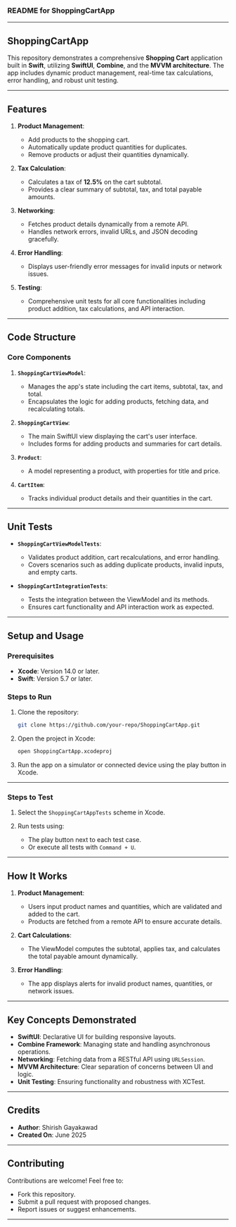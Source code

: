 ### README for ShoppingCartApp

---

## **ShoppingCartApp**

This repository demonstrates a comprehensive **Shopping Cart** application built in **Swift**, utilizing **SwiftUI**, **Combine**, and the **MVVM architecture**. The app includes dynamic product management, real-time tax calculations, error handling, and robust unit testing.

---

## **Features**

1. **Product Management**:

   * Add products to the shopping cart.
   * Automatically update product quantities for duplicates.
   * Remove products or adjust their quantities dynamically.

2. **Tax Calculation**:

   * Calculates a tax of **12.5%** on the cart subtotal.
   * Provides a clear summary of subtotal, tax, and total payable amounts.

3. **Networking**:

   * Fetches product details dynamically from a remote API.
   * Handles network errors, invalid URLs, and JSON decoding gracefully.

4. **Error Handling**:

   * Displays user-friendly error messages for invalid inputs or network issues.

5. **Testing**:

   * Comprehensive unit tests for all core functionalities including product addition, tax calculations, and API interaction.

---

## **Code Structure**

### **Core Components**

1. **`ShoppingCartViewModel`**:

   * Manages the app's state including the cart items, subtotal, tax, and total.
   * Encapsulates the logic for adding products, fetching data, and recalculating totals.

2. **`ShoppingCartView`**:

   * The main SwiftUI view displaying the cart's user interface.
   * Includes forms for adding products and summaries for cart details.

3. **`Product`**:

   * A model representing a product, with properties for title and price.

4. **`CartItem`**:

   * Tracks individual product details and their quantities in the cart.

---

## **Unit Tests**

* **`ShoppingCartViewModelTests`**:

  * Validates product addition, cart recalculations, and error handling.
  * Covers scenarios such as adding duplicate products, invalid inputs, and empty carts.

* **`ShoppingCartIntegrationTests`**:

  * Tests the integration between the ViewModel and its methods.
  * Ensures cart functionality and API interaction work as expected.

---

## **Setup and Usage**

### **Prerequisites**

* **Xcode**: Version 14.0 or later.
* **Swift**: Version 5.7 or later.

### **Steps to Run**

1. Clone the repository:

   ```bash
   git clone https://github.com/your-repo/ShoppingCartApp.git
   ```
2. Open the project in Xcode:

   ```bash
   open ShoppingCartApp.xcodeproj
   ```
3. Run the app on a simulator or connected device using the play button in Xcode.

---

### **Steps to Test**

1. Select the `ShoppingCartAppTests` scheme in Xcode.
2. Run tests using:

   * The play button next to each test case.
   * Or execute all tests with `Command + U`.

---

## **How It Works**

1. **Product Management**:

   * Users input product names and quantities, which are validated and added to the cart.
   * Products are fetched from a remote API to ensure accurate details.

2. **Cart Calculations**:

   * The ViewModel computes the subtotal, applies tax, and calculates the total payable amount dynamically.

3. **Error Handling**:

   * The app displays alerts for invalid product names, quantities, or network issues.

---

## **Key Concepts Demonstrated**

* **SwiftUI**: Declarative UI for building responsive layouts.
* **Combine Framework**: Managing state and handling asynchronous operations.
* **Networking**: Fetching data from a RESTful API using `URLSession`.
* **MVVM Architecture**: Clear separation of concerns between UI and logic.
* **Unit Testing**: Ensuring functionality and robustness with XCTest.

---

## **Credits**

* **Author**: Shirish Gayakawad
* **Created On**: June 2025

---

## **Contributing**

Contributions are welcome! Feel free to:

* Fork this repository.
* Submit a pull request with proposed changes.
* Report issues or suggest enhancements.

---


